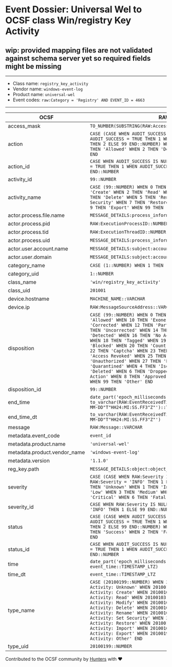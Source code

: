# Event Dossier: Universal Wel to OCSF class Win/registry Key Activity

## wip: provided mapping files are not validated against schema server yet so required fields might be missing
---
* Class name: `registry_key_activity`
* Vendor name: `windows-event-log`
* Product name: `universal-wel`
* Event codes: `raw:Category = 'Registry' AND EVENT_ID = 4663`
---

| OCSF | RAW |
| --- | --- |
| access_mask | ```TO_NUMBER(SUBSTRING(RAW:AccessMask, 3), 'XX')::NUMBER``` |
| action | ```CASE (CASE WHEN AUDIT_SUCCESS IS NULL THEN 0 WHEN AUDIT_SUCCESS = TRUE THEN 1 WHEN AUDIT_SUCCESS = FALSE THEN 2 ELSE 99 END::NUMBER) WHEN 0 THEN 'Unknown' WHEN 1 THEN 'Allowed' WHEN 2 THEN 'Denied' WHEN 99 THEN 'Other' END``` |
| action_id | ```CASE WHEN AUDIT_SUCCESS IS NULL THEN 0 WHEN AUDIT_SUCCESS = TRUE THEN 1 WHEN AUDIT_SUCCESS = FALSE THEN 2 ELSE 99 END::NUMBER``` |
| activity_id | ```99::NUMBER``` |
| activity_name | ```CASE (99::NUMBER) WHEN 0 THEN 'Unknown' WHEN 1 THEN 'Create' WHEN 2 THEN 'Read' WHEN 3 THEN 'Modify' WHEN 4 THEN 'Delete' WHEN 5 THEN 'Rename' WHEN 6 THEN 'Set Security' WHEN 7 THEN 'Restore' WHEN 8 THEN 'Import' WHEN 9 THEN 'Export' WHEN 99 THEN 'Other' END``` |
| actor.process.file.name | ```MESSAGE_DETAILS:process_information:process_name::VARCHAR``` |
| actor.process.pid | ```RAW:ExecutionProcessID::NUMBER``` |
| actor.process.tid | ```RAW:ExecutionThreadID::NUMBER``` |
| actor.process.uid | ```MESSAGE_DETAILS:process_information:process_id::VARCHAR``` |
| actor.user.account.name | ```MESSAGE_DETAILS:subject:account_name::VARCHAR``` |
| actor.user.domain | ```MESSAGE_DETAILS:subject:account_domain::VARCHAR``` |
| category_name | ```CASE (1::NUMBER) WHEN 1 THEN 'System Activity' END``` |
| category_uid | ```1::NUMBER``` |
| class_name | ```'win/registry_key_activity'``` |
| class_uid | ```201001``` |
| device.hostname | ```MACHINE_NAME::VARCHAR``` |
| device.ip | ```RAW:MessageSourceAddress::VARCHAR``` |
| disposition | ```CASE (99::NUMBER) WHEN 0 THEN 'Unknown' WHEN 1 THEN 'Allowed' WHEN 10 THEN 'Exonerated' WHEN 11 THEN 'Corrected' WHEN 12 THEN 'Partially Corrected' WHEN 13 THEN 'Uncorrected' WHEN 14 THEN 'Delayed' WHEN 15 THEN 'Detected' WHEN 16 THEN 'No Action' WHEN 17 THEN 'Logged' WHEN 18 THEN 'Tagged' WHEN 19 THEN 'Alert' WHEN 2 THEN 'Blocked' WHEN 20 THEN 'Count' WHEN 21 THEN 'Reset' WHEN 22 THEN 'Captcha' WHEN 23 THEN 'Challenge' WHEN 24 THEN 'Access Revoked' WHEN 25 THEN 'Rejected' WHEN 26 THEN 'Unauthorized' WHEN 27 THEN 'Error' WHEN 3 THEN 'Quarantined' WHEN 4 THEN 'Isolated' WHEN 5 THEN 'Deleted' WHEN 6 THEN 'Dropped' WHEN 7 THEN 'Custom Action' WHEN 8 THEN 'Approved' WHEN 9 THEN 'Restored' WHEN 99 THEN 'Other' END``` |
| disposition_id | ```99::NUMBER``` |
| end_time | ```date_part('epoch_milliseconds', to_varchar(RAW:EventReceivedTime::TIMESTAMP_LTZ, 'YYYY-MM-DD"T"HH24:MI:SS.FF3"Z"')::TIMESTAMP_LTZ)``` |
| end_time_dt | ```to_varchar(RAW:EventReceivedTime::TIMESTAMP_LTZ, 'YYYY-MM-DD"T"HH24:MI:SS.FF3"Z"')``` |
| message | ```RAW:Message::VARCHAR``` |
| metadata.event_code | ```event_id``` |
| metadata.product.name | ```'universal-wel'``` |
| metadata.product.vendor_name | ```'windows-event-log'``` |
| metadata.version | ```'1.1.0'``` |
| reg_key.path | ```MESSAGE_DETAILS:object:object_name::VARCHAR``` |
| severity | ```CASE (CASE WHEN RAW:Severity IS NULL THEN 0 WHEN RAW:Severity = 'INFO' THEN 1 ELSE 99 END::NUMBER) WHEN 0 THEN 'Unknown' WHEN 1 THEN 'Informational' WHEN 2 THEN 'Low' WHEN 3 THEN 'Medium' WHEN 4 THEN 'High' WHEN 5 THEN 'Critical' WHEN 6 THEN 'Fatal' WHEN 99 THEN 'Other' END``` |
| severity_id | ```CASE WHEN RAW:Severity IS NULL THEN 0 WHEN RAW:Severity = 'INFO' THEN 1 ELSE 99 END::NUMBER``` |
| status | ```CASE (CASE WHEN AUDIT_SUCCESS IS NULL THEN 0 WHEN AUDIT_SUCCESS = TRUE THEN 1 WHEN AUDIT_SUCCESS = FALSE THEN 2 ELSE 99 END::NUMBER) WHEN 0 THEN 'Unknown' WHEN 1 THEN 'Success' WHEN 2 THEN 'Failure' WHEN 99 THEN 'Other' END``` |
| status_id | ```CASE WHEN AUDIT_SUCCESS IS NULL THEN 0 WHEN AUDIT_SUCCESS = TRUE THEN 1 WHEN AUDIT_SUCCESS = FALSE THEN 2 ELSE 99 END::NUMBER``` |
| time | ```date_part('epoch_milliseconds', event_time::TIMESTAMP_LTZ)``` |
| time_dt | ```event_time::TIMESTAMP_LTZ``` |
| type_name | ```CASE (20100199::NUMBER) WHEN 20100100 THEN 'Registry Key Activity: Unknown' WHEN 20100101 THEN 'Registry Key Activity: Create' WHEN 20100102 THEN 'Registry Key Activity: Read' WHEN 20100103 THEN 'Registry Key Activity: Modify' WHEN 20100104 THEN 'Registry Key Activity: Delete' WHEN 20100105 THEN 'Registry Key Activity: Rename' WHEN 20100106 THEN 'Registry Key Activity: Set Security' WHEN 20100107 THEN 'Registry Key Activity: Restore' WHEN 20100108 THEN 'Registry Key Activity: Import' WHEN 20100109 THEN 'Registry Key Activity: Export' WHEN 20100199 THEN 'Registry Key Activity: Other' END``` |
| type_uid | ```20100199::NUMBER``` |

Contributed to the OCSF community by [Hunters](https://www.hunters.security/) with ❤
